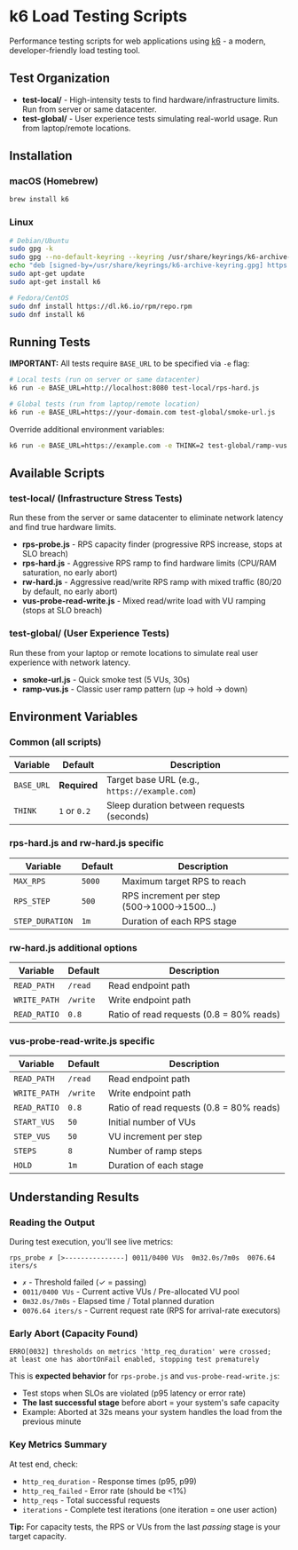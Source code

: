 # k6 Load Testing Scripts

Performance testing scripts for web applications using [k6](https://k6.io/) - a modern, developer-friendly load testing tool.

## Test Organization

- **test-local/** - High-intensity tests to find hardware/infrastructure limits. Run from server or same datacenter.
- **test-global/** - User experience tests simulating real-world usage. Run from laptop/remote locations.


## Installation

### macOS (Homebrew)
```bash
brew install k6
```

### Linux
```bash
# Debian/Ubuntu
sudo gpg -k
sudo gpg --no-default-keyring --keyring /usr/share/keyrings/k6-archive-keyring.gpg --keyserver hkp://keyserver.ubuntu.com:80 --recv-keys C5AD17C747E3415A3642D57D77C6C491D6AC1D69
echo "deb [signed-by=/usr/share/keyrings/k6-archive-keyring.gpg] https://dl.k6.io/deb stable main" | sudo tee /etc/apt/sources.list.d/k6.list
sudo apt-get update
sudo apt-get install k6

# Fedora/CentOS
sudo dnf install https://dl.k6.io/rpm/repo.rpm
sudo dnf install k6
```

## Running Tests

**IMPORTANT:** All tests require `BASE_URL` to be specified via `-e` flag:

```bash
# Local tests (run on server or same datacenter)
k6 run -e BASE_URL=http://localhost:8080 test-local/rps-hard.js

# Global tests (run from laptop/remote location)
k6 run -e BASE_URL=https://your-domain.com test-global/smoke-url.js
```

Override additional environment variables:
```bash
k6 run -e BASE_URL=https://example.com -e THINK=2 test-global/ramp-vus.js
```

## Available Scripts

### test-local/ (Infrastructure Stress Tests)
Run these from the server or same datacenter to eliminate network latency and find true hardware limits.

- **rps-probe.js** - RPS capacity finder (progressive RPS increase, stops at SLO breach)
- **rps-hard.js** - Aggressive RPS ramp to find hardware limits (CPU/RAM saturation, no early abort)
- **rw-hard.js** - Aggressive read/write RPS ramp with mixed traffic (80/20 by default, no early abort)
- **vus-probe-read-write.js** - Mixed read/write load with VU ramping (stops at SLO breach)

### test-global/ (User Experience Tests)
Run these from your laptop or remote locations to simulate real user experience with network latency.

- **smoke-url.js** - Quick smoke test (5 VUs, 30s)
- **ramp-vus.js** - Classic user ramp pattern (up → hold → down)

## Environment Variables

### Common (all scripts)
| Variable | Default | Description |
|----------|---------|-------------|
| `BASE_URL` | **Required** | Target base URL (e.g., `https://example.com`) |
| `THINK` | `1` or `0.2` | Sleep duration between requests (seconds) |

### rps-hard.js and rw-hard.js specific
| Variable | Default | Description |
|----------|---------|-------------|
| `MAX_RPS` | `5000` | Maximum target RPS to reach |
| `RPS_STEP` | `500` | RPS increment per step (500→1000→1500...) |
| `STEP_DURATION` | `1m` | Duration of each RPS stage |

### rw-hard.js additional options
| Variable | Default | Description |
|----------|---------|-------------|
| `READ_PATH` | `/read` | Read endpoint path |
| `WRITE_PATH` | `/write` | Write endpoint path |
| `READ_RATIO` | `0.8` | Ratio of read requests (0.8 = 80% reads) |

### vus-probe-read-write.js specific
| Variable | Default | Description |
|----------|---------|-------------|
| `READ_PATH` | `/read` | Read endpoint path |
| `WRITE_PATH` | `/write` | Write endpoint path |
| `READ_RATIO` | `0.8` | Ratio of read requests (0.8 = 80% reads) |
| `START_VUS` | `50` | Initial number of VUs |
| `STEP_VUS` | `50` | VU increment per step |
| `STEPS` | `8` | Number of ramp steps |
| `HOLD` | `1m` | Duration of each stage |


## Understanding Results

### Reading the Output

During test execution, you'll see live metrics:
```
rps_probe ✗ [>---------------] 0011/0400 VUs  0m32.0s/7m0s  0076.64 iters/s
```

- `✗` - Threshold failed (✓ = passing)
- `0011/0400 VUs` - Current active VUs / Pre-allocated VU pool
- `0m32.0s/7m0s` - Elapsed time / Total planned duration
- `0076.64 iters/s` - Current request rate (RPS for arrival-rate executors)

### Early Abort (Capacity Found)

```
ERRO[0032] thresholds on metrics 'http_req_duration' were crossed;
at least one has abortOnFail enabled, stopping test prematurely
```

This is **expected behavior** for `rps-probe.js` and `vus-probe-read-write.js`:
- Test stops when SLOs are violated (p95 latency or error rate)
- **The last successful stage** before abort = your system's safe capacity
- Example: Aborted at 32s means your system handles the load from the previous minute

### Key Metrics Summary

At test end, check:
- `http_req_duration` - Response times (p95, p99)
- `http_req_failed` - Error rate (should be <1%)
- `http_reqs` - Total successful requests
- `iterations` - Complete test iterations (one iteration = one user action)

**Tip:** For capacity tests, the RPS or VUs from the last *passing* stage is your target capacity.
